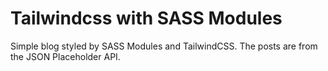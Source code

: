 # Tailwindcss with SASS Modules

Simple blog styled by SASS Modules and TailwindCSS. The posts are from the JSON Placeholder API.
